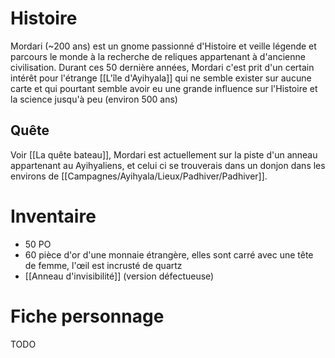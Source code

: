 # Histoire
Mordari (~200 ans) est un gnome passionné d'Histoire et veille légende et parcours le monde à la recherche de reliques appartenant à d'ancienne civilisation. Durant ces 50 dernière années, Mordari c'est prit d'un certain intérêt pour l'étrange [[L'île d'Ayihyala]] qui ne semble exister sur aucune carte et qui pourtant semble avoir eu une grande influence sur l'Histoire et la science jusqu'à peu (environ 500 ans)
## Quête
Voir [[La quête bateau]], Mordari est actuellement sur la piste d'un anneau appartenant au Ayihyaliens, et celui ci se trouverais dans un donjon dans les environs de [[Campagnes/Ayihyala/Lieux/Padhiver/Padhiver]].
# Inventaire
- 50 PO
- 60 pièce d'or d'une monnaie étrangère, elles sont carré avec une tête de femme, l'œil est incrusté de quartz
- [[Anneau d'invisibilité]] (version défectueuse)
# Fiche personnage
TODO
